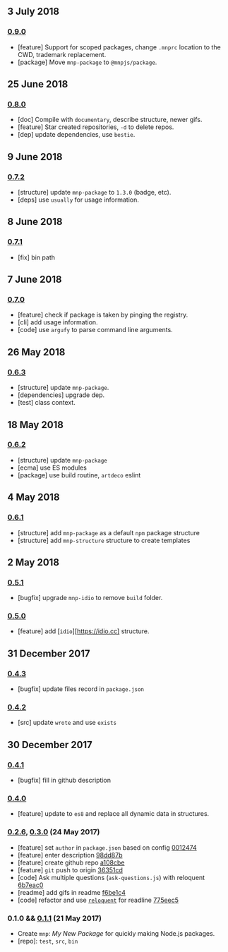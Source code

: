 ## 3 July 2018

### [0.9.0](https://github.com/artdecocode/mnp/compare/v0.8.0...v0.9.0)

- [feature] Support for scoped packages, change `.mnprc` location to the CWD, trademark replacement.
- [package] Move `mnp-package` to `@mnpjs/package`.

## 25 June 2018

### [0.8.0](https://github.com/artdecocode/mnp/compare/v0.7.2...v0.8.0)

- [doc] Compile with `documentary`, describe structure, newer gifs.
- [feature] Star created repositories, `-d` to delete repos.
- [dep] update dependencies, use `bestie`.

## 9 June 2018

### [0.7.2](https://github.com/artdecocode/mnp/compare/v0.7.1...v0.7.2)

- [structure] update `mnp-package` to `1.3.0` (badge, etc).
- [deps] use `usually` for usage information.

## 8 June 2018

### [0.7.1](https://github.com/artdecocode/mnp/compare/v0.7.0...v0.7.1)

- [fix] bin path

## 7 June 2018

### [0.7.0](https://github.com/artdecocode/mnp/compare/v0.6.3...v0.7.0)

- [feature] check if package is taken by pinging the registry.
- [cli] add usage information.
- [code] use `argufy` to parse command line arguments.

## 26 May 2018

### [0.6.3](https://github.com/artdecocode/mnp/compare/v0.6.2...v0.6.3)

- [structure] update `mnp-package`.
- [dependencies] upgrade dep.
- [test] class context.

## 18 May 2018

### [0.6.2](https://github.com/artdecocode/mnp/compare/v0.6.1...v0.6.2)

- [structure] update `mnp-package`
- [ecma] use ES modules
- [package] use build routine, `artdeco` eslint

## 4 May 2018

### [0.6.1](https://github.com/artdecocode/mnp/compare/v0.5.1...v0.6.1)

- [structure] add `mnp-package` as a default `npm` package structure
- [structure] add `mnp-structure` structure to create templates

## 2 May 2018

### [0.5.1](https://github.com/artdecocode/mnp/compare/v0.5.0...v0.5.1)

- [bugfix] upgrade `mnp-idio` to remove `build` folder.

### [0.5.0](https://github.com/artdecocode/mnp/compare/v0.4.3...v0.5.0)

- [feature] add [`idio`][https://idio.cc] structure.

## 31 December 2017

### [0.4.3](https://github.com/artdecocode/mnp/compare/v0.4.2...v0.4.3)

- [bugfix] update files record in `package.json`

### [0.4.2](https://github.com/artdecocode/mnp/compare/v0.4.1...v0.4.2)

- [src] update `wrote` and use `exists`

## 30 December 2017

### [0.4.1](https://github.com/artdecocode/mnp/compare/v0.4.0...v0.4.1)

- [bugfix] fill in github description

### [0.4.0](https://github.com/artdecocode/mnp/compare/v0.3.0...v0.4.0)

- [feature] update to `es8` and replace all dynamic data in structures.

### [0.2.6](https://github.com/artdecocode/mnp/compare/v0.1.1...v0.2.6), [0.3.0](https://github.com/artdecocode/mnp/compare/v0.2.6...v0.3.0) (24 May 2017)

- [feature] set `author` in `package.json` based on config [0012474](https://github.com/artdecocode/mnp/commit/0012474)
- [feature] enter description [98dd87b](https://github.com/artdecocode/mnp/commit/98dd87b)
- [feature] create github repo [a108cbe](https://github.com/artdecocode/mnp/commit/a108cbe)
- [feature] `git` push to origin [36351cd](https://github.com/artdecocode/mnp/commit/36351cd)
- [code] Ask multiple questions (`ask-questions.js`) with reloquent [6b7eac0](https://github.com/artdecocode/mnp/commit/6b7eac0)
- [readme] add gifs in readme [f6be1c4](https://github.com/artdecocode/mnp/commit/f6be1c4)
- [code] refactor and use [`reloquent`](https://www.npmjs.com/package/reloquent) for readline [775eec5](https://github.com/artdecocode/mnp/commit/775eec5)

### 0.1.0 && [0.1.1](https://github.com/artdecocode/mnp/compare/v0.1.0...v0.1.1) (21 May 2017)

- Create `mnp`: _My New Package_ for quickly making Node.js packages.
- [repo]: `test`, `src`, `bin`
